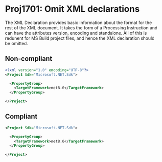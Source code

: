 # Proj1701: Omit XML declarations
The XML Declaration provides basic information about the format for the rest of
the XML document. It takes the form of a Processing Instruction and can have
the attributes version, encoding and standalone. All of this is redunent for
MS Build project files, and hence the XML declaration should be omitted.

## Non-compliant
``` XML
<?xml version="1.0" encoding="UTF-8"?>
<Project Sdk="Microsoft.NET.Sdk">

  <PropertyGroup>
    <TargetFramework>net8.0</TargetFramework>
  </PropertyGroup>

</Project>
```

## Compliant
``` XML
<Project Sdk="Microsoft.NET.Sdk">

  <PropertyGroup>
    <TargetFramework>net8.0</TargetFramework>
  </PropertyGroup>

</Project>
```

